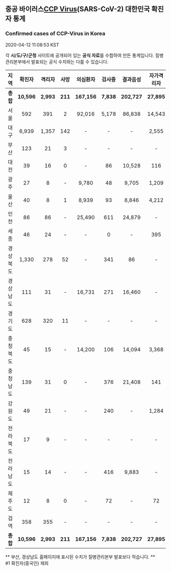 
## 중공 바이러스[CCP Virus]()(SARS-CoV-2) 대한민국 확진자 통계
### Confirmed cases of CCP-Virus in Korea
2020-04-12 11:08:53 KST

각 **시/도/구/군청** 사이트에 공개되어 있는 **공식 자료**를 수합하여 만든 통계입니다.
질병관리본부에서 발표되는 공식 수치와는 다를 수 있습니다.


|  지역  | 확진자 |  격리자  |  사망  |  의심환자  |  검사중  |  결과음성  |  자가격리자  |  감시중  |  감시해제  |  퇴원  |
|:------:|:------:|:--------:|:--------:|:----------:|:--------:|:----------------:|:------------:|:--------:|:----------:|:--:|
|**총합**|**10,596**|**2,993**|**211**|**167,156**|**7,838**|**202,727**|**27,895**|**8,129**|**29,593**|**7,353**|
|서울|592|391|2|92,016|5,178|86,838|14,543|4,130|10,413|201|
|대구|6,939|1,357|142|-|-|-|2,555|-|-|5,440|
|부산|123|21|3|-|-|-|-|-|-|99|
|대전|39|16|0|-|86|10,528|116|116|799|23|
|광주|27|8|-|9,780|48|9,705|1,209|7|1,202|19|
|울산|40|8|1|8,939|93|8,846|4,212|944|3,268|32|
|인천|86|86|-|25,490|611|24,879|-|-|-|-|
|세종|46|24|-|-|0|-|395|-|-|22|
|경상북도|1,330|278|52|-|341|86|-|772|11,224|959|
|경상남도|111|31|-|16,731|271|16,460|-|-|-|80|
|경기도|628|320|11|-|-|-|-|-|-|296|
|충청북도|45|15|-|14,200|106|14,094|3,368|1,129|2,239|30|
|충청남도|139|31|0|-|376|21,408|141|-|-|108|
|강원도|49|21|-|-|240|-|1,284|-|-|28|
|전라북도|17|9|-|-|-|-|-|-|-|8|
|전라남도|15|14|-|-|416|9,883|-|1,031|448|1|
|제주도|12|8|0|-|72|-|72|-|-|4|
|검역|358|355|-|-|-|-|-|-|-|3|
|**총합**|**10,596**|**2,993**|**211**|**167,156**|**7,838**|**202,727**|**27,895**|**8,129**|**29,593**|**7,353**|


** 부산, 경상남도 홈페이지에 표시된 수치가 질병관리본부 발표보다 적습니다. **<br>
#1 확진자(중국인) 제외
    